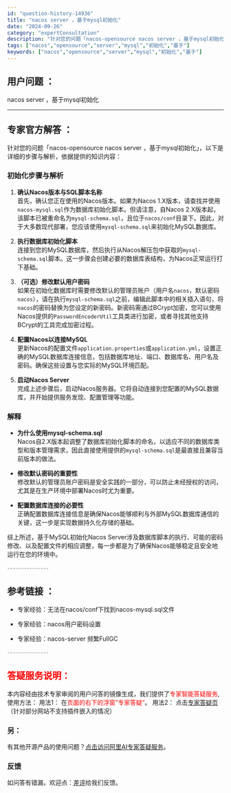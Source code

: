 ```yaml
---
id: "question-history-14936"
title: "nacos server ，基于mysql初始化"
date: "2024-09-26"
category: "expertConsultation"
description: "针对您的问题「nacos-opensource nacos server ，基于mysql初始化」，以下是详细的步骤与解析，依据提供的知识内容：### 初始化步骤与解析1. **确认Nacos版本与SQL脚本名称**     首先，确认您正在使用的Nacos版本。如果为Nacos 1.X版本，请查找"
tags: ["nacos","opensource","server","mysql","初始化","基于"]
keywords: ["nacos","opensource","server","mysql","初始化","基于"]
---
```


## 用户问题 ： 
 nacos server ，基于mysql初始化  

---------------
## 专家官方解答 ：

针对您的问题「nacos-opensource nacos server ，基于mysql初始化」，以下是详细的步骤与解析，依据提供的知识内容：

### 初始化步骤与解析

1. **确认Nacos版本与SQL脚本名称**  
   首先，确认您正在使用的Nacos版本。如果为Nacos 1.X版本，请查找并使用`nacos-mysql.sql`作为数据库初始化脚本。但请注意，自Nacos 2.X版本起，该脚本已被重命名为`mysql-schema.sql`，且位于`nacos/conf`目录下。因此，对于大多数现代部署，您应该使用`mysql-schema.sql`来初始化MySQL数据库。

2. **执行数据库初始化脚本**  
   连接到您的MySQL数据库，然后执行从Nacos解压包中获取的`mysql-schema.sql`脚本。这一步骤会创建必要的数据库表结构，为Nacos正常运行打下基础。

3. **（可选）修改默认用户密码**  
   如果在初始化数据库时需要修改默认的管理员账户（用户名`nacos`，默认密码`nacos`），请在执行`mysql-schema.sql`之前，编辑此脚本中的相关插入语句，将`nacos`的密码替换为您设定的新密码。新密码需通过BCrypt加密，您可以使用Nacos提供的`PasswordEncoderUtil`工具类进行加密，或者寻找其他支持BCrypt的工具完成加密过程。

4. **配置Nacos以连接MySQL**  
   更新Nacos的配置文件`application.properties`或`application.yml`，设置正确的MySQL数据库连接信息，包括数据库地址、端口、数据库名、用户名及密码。确保这些设置与您实际的MySQL环境匹配。

5. **启动Nacos Server**  
   完成上述步骤后，启动Nacos服务器。它将自动连接到您配置的MySQL数据库，并开始提供服务发现、配置管理等功能。

### 解释

- **为什么使用mysql-schema.sql**  
  Nacos自2.X版本起调整了数据库初始化脚本的命名，以适应不同的数据库类型和版本管理需求，因此直接使用提供的`mysql-schema.sql`是最直接且兼容当前版本的做法。

- **修改默认密码的重要性**  
  修改默认的管理员账户密码是安全实践的一部分，可以防止未经授权的访问，尤其是在生产环境中部署Nacos时尤为重要。

- **配置数据库连接的必要性**  
  正确配置数据库连接信息是确保Nacos能够顺利与外部MySQL数据库通信的关键，这一步是实现数据持久化存储的基础。

综上所述，基于MySQL初始化Nacos Server涉及数据库脚本的执行、可能的密码修改、以及配置文件的相应调整，每一步都是为了确保Nacos能够稳定且安全地运行在您的环境中。


<font color="#949494">---------------</font> 


## 参考链接 ：

* 专家经验：无法在nacos/conf下找到nacos-mysql.sql文件 
 
 * 专家经验：nacos用户密码设置 
 
 * 专家经验：nacos-server 频繁FullGC 


 <font color="#949494">---------------</font> 
 


## <font color="#FF0000">答疑服务说明：</font> 

本内容经由技术专家审阅的用户问答的镜像生成，我们提供了<font color="#FF0000">专家智能答疑服务</font>,使用方法：
用法1： 在<font color="#FF0000">页面的右下的浮窗”专家答疑“</font>。
用法2： 点击[专家答疑页](https://answer.opensource.alibaba.com/docs/intro)（针对部分网站不支持插件嵌入的情况）
### 另：


有其他开源产品的使用问题？[点击访问阿里AI专家答疑服务](https://answer.opensource.alibaba.com/docs/intro)。
### 反馈
如问答有错漏，欢迎点：[差评](https://ai.nacos.io/user/feedbackByEnhancerGradePOJOID?enhancerGradePOJOId=14943)给我们反馈。
